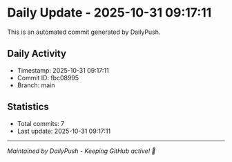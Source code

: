 # Daily Update - 2025-10-31 09:17:11

This is an automated commit generated by DailyPush.

## Daily Activity
- Timestamp: 2025-10-31 09:17:11
- Commit ID: fbc08995
- Branch: main

## Statistics
- Total commits: 7
- Last update: 2025-10-31 09:17:11

---
*Maintained by DailyPush - Keeping GitHub active! 🚀*
